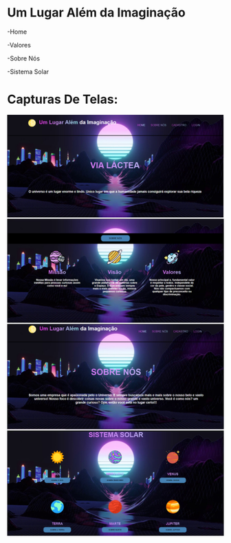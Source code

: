 # Um Lugar Além da Imaginação

-Home

-Valores

-Sobre Nós

-Sistema Solar


# Capturas De Telas:

![Capturas de Telas home](https://github.com/Leonardo-Arruda-27/Site-InterPlanetario/blob/main/Capturas%20de%20Telas/home.png)
![Capturas de Telas valores](https://github.com/Leonardo-Arruda-27/Site-InterPlanetario/blob/main/Capturas%20de%20Telas/valores.png)
![Capturas de Telas sobrenós](https://github.com/Leonardo-Arruda-27/Site-InterPlanetario/blob/main/Capturas%20de%20Telas/sobrenos.png)
![Capturas de Telas sistema](https://github.com/Leonardo-Arruda-27/Site-InterPlanetario/blob/main/Capturas%20de%20Telas/sistema.png)